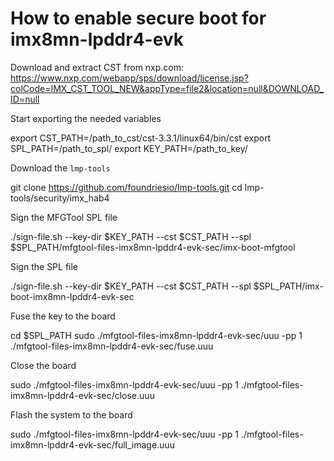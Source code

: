 # How to enable secure boot for imx8mn-lpddr4-evk

Download and extract CST from nxp.com: https://www.nxp.com/webapp/sps/download/license.jsp?colCode=IMX_CST_TOOL_NEW&appType=file2&location=null&DOWNLOAD_ID=null

Start exporting the needed variables

   export CST_PATH=/path_to_cst/cst-3.3.1/linux64/bin/cst
   export SPL_PATH=/path_to_spl/
   export KEY_PATH=/path_to_key/

Download the `lmp-tools`

   git clone https://github.com/foundriesio/lmp-tools.git
   cd lmp-tools/security/imx_hab4

Sign the MFGTool SPL file

   ./sign-file.sh --key-dir $KEY_PATH --cst $CST_PATH --spl $SPL_PATH/mfgtool-files-imx8mn-lpddr4-evk-sec/imx-boot-mfgtool

Sign the SPL file

   ./sign-file.sh --key-dir $KEY_PATH --cst $CST_PATH --spl $SPL_PATH/imx-boot-imx8mn-lpddr4-evk-sec

Fuse the key to the board

   cd $SPL_PATH
   sudo ./mfgtool-files-imx8mn-lpddr4-evk-sec/uuu -pp 1 ./mfgtool-files-imx8mn-lpddr4-evk-sec/fuse.uuu

Close the board

   sudo ./mfgtool-files-imx8mn-lpddr4-evk-sec/uuu -pp 1 ./mfgtool-files-imx8mn-lpddr4-evk-sec/close.uuu

Flash the system to the board

   sudo ./mfgtool-files-imx8mn-lpddr4-evk-sec/uuu -pp 1 ./mfgtool-files-imx8mn-lpddr4-evk-sec/full_image.uuu
